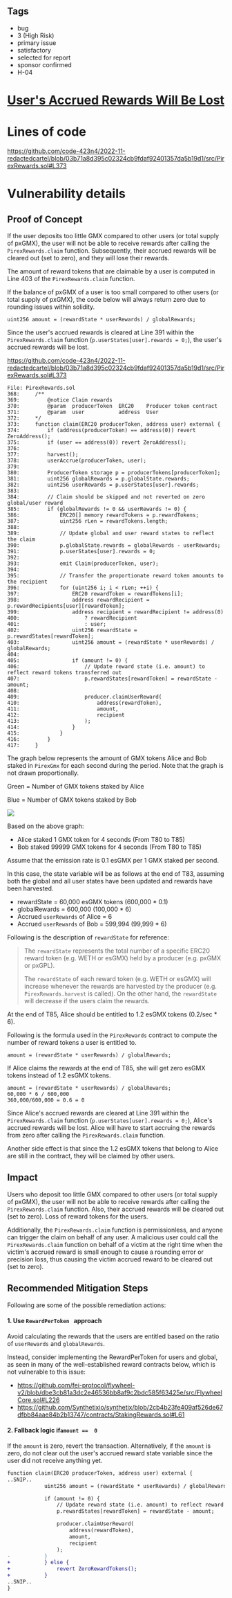 ## Tags

- bug
- 3 (High Risk)
- primary issue
- satisfactory
- selected for report
- sponsor confirmed
- H-04

# [User's Accrued Rewards Will Be Lost](https://github.com/code-423n4/2022-11-redactedcartel-findings/issues/184) 

# Lines of code

https://github.com/code-423n4/2022-11-redactedcartel/blob/03b71a8d395c02324cb9fdaf92401357da5b19d1/src/PirexRewards.sol#L373


# Vulnerability details

## Proof of Concept

If the user deposits too little GMX compared to other users (or total supply of pxGMX), the user will not be able to receive rewards after calling the `PirexRewards.claim` function. Subsequently, their accrued rewards will be cleared out (set to zero), and they will lose their rewards.

The amount of reward tokens that are claimable by a user is computed in Line 403 of the `PirexRewards.claim` function.

If the balance of pxGMX of a user is too small compared to other users (or total supply of pxGMX), the code below will always return zero due to rounding issues within solidity.

```solidity
uint256 amount = (rewardState * userRewards) / globalRewards;
```

Since the user's accrued rewards is cleared at Line 391 within the `PirexRewards.claim` function (`p.userStates[user].rewards = 0;`), the user's accrued rewards will be lost.

https://github.com/code-423n4/2022-11-redactedcartel/blob/03b71a8d395c02324cb9fdaf92401357da5b19d1/src/PirexRewards.sol#L373

```solidity
File: PirexRewards.sol
368:     /**
369:         @notice Claim rewards
370:         @param  producerToken  ERC20    Producer token contract
371:         @param  user           address  User
372:     */
373:     function claim(ERC20 producerToken, address user) external {
374:         if (address(producerToken) == address(0)) revert ZeroAddress();
375:         if (user == address(0)) revert ZeroAddress();
376: 
377:         harvest();
378:         userAccrue(producerToken, user);
379: 
380:         ProducerToken storage p = producerTokens[producerToken];
381:         uint256 globalRewards = p.globalState.rewards;
382:         uint256 userRewards = p.userStates[user].rewards;
383: 
384:         // Claim should be skipped and not reverted on zero global/user reward
385:         if (globalRewards != 0 && userRewards != 0) {
386:             ERC20[] memory rewardTokens = p.rewardTokens;
387:             uint256 rLen = rewardTokens.length;
388: 
389:             // Update global and user reward states to reflect the claim
390:             p.globalState.rewards = globalRewards - userRewards;
391:             p.userStates[user].rewards = 0;
392: 
393:             emit Claim(producerToken, user);
394: 
395:             // Transfer the proportionate reward token amounts to the recipient
396:             for (uint256 i; i < rLen; ++i) {
397:                 ERC20 rewardToken = rewardTokens[i];
398:                 address rewardRecipient = p.rewardRecipients[user][rewardToken];
399:                 address recipient = rewardRecipient != address(0)
400:                     ? rewardRecipient
401:                     : user;
402:                 uint256 rewardState = p.rewardStates[rewardToken];
403:                 uint256 amount = (rewardState * userRewards) / globalRewards;
404: 
405:                 if (amount != 0) {
406:                     // Update reward state (i.e. amount) to reflect reward tokens transferred out
407:                     p.rewardStates[rewardToken] = rewardState - amount;
408: 
409:                     producer.claimUserReward(
410:                         address(rewardToken),
411:                         amount,
412:                         recipient
413:                     );
414:                 }
415:             }
416:         }
417:     }
```

The graph below represents the amount of GMX tokens Alice and Bob staked in `PirexGmx` for each second during the period. Note that the graph is not drawn proportionally.

Green = Number of GMX tokens staked by Alice

Blue = Number of GMX tokens staked by Bob

![](https://user-images.githubusercontent.com/102820284/204132852-f76c8959-5040-46bf-9529-edd0d4a98e41.png)

Based on the above graph:

- Alice staked 1 GMX token for 4 seconds (From T80 to T85)
- Bob staked 99999 GMX tokens for 4 seconds (From T80 to T85)

Assume that the emission rate is 0.1 esGMX per 1 GMX staked per second.

In this case, the state variable will be as follows at the end of T83, assuming both the global and all user states have been updated and rewards have been harvested.

- rewardState = 60,000 esGMX tokens (600,000 * 0.1)
- globalRewards = 600,000 (100,000 * 6)
- Accrued `userRewards` of Alice = 6
- Accrued `userRewards` of Bob = 599,994 (99,999 * 6)

Following is the description of `rewardState` for reference:

> The `rewardState` represents the total number of a specific ERC20 reward token (e.g. WETH or esGMX) held by a producer (e.g. pxGMX or pxGPL). 
>
> The `rewardState` of each reward token (e.g. WETH or esGMX) will increase whenever the rewards are harvested by the producer (e.g. `PirexRewards.harvest` is called). On the other hand, the `rewardState` will decrease if the users claim the rewards.

At the end of T85, Alice should be entitled to 1.2 esGMX tokens (0.2/sec * 6).

Following is the formula used in the `PirexRewards` contract to compute the number of reward tokens a user is entitled to. 

```solidity
amount = (rewardState * userRewards) / globalRewards;
```

If Alice claims the rewards at the end of T85, she will get zero esGMX tokens instead of 1.2 esGMX tokens.

```solidity
amount = (rewardState * userRewards) / globalRewards;
60,000 * 6 / 600,000
360,000/600,000 = 0.6 = 0
```

Since Alice's accrued rewards are cleared at Line 391 within the `PirexRewards.claim` function (`p.userStates[user].rewards = 0;`), Alice's accrued rewards will be lost. Alice will have to start accruing the rewards from zero after calling the `PirexRewards.claim` function.

Another side effect is that since the 1.2 esGMX tokens that belong to Alice are still in the contract, they will be claimed by other users.

## Impact

Users who deposit too little GMX compared to other users (or total supply of pxGMX), the user will not be able to receive rewards after calling the `PirexRewards.claim` function. Also, their accrued rewards will be cleared out (set to zero). Loss of reward tokens for the users.

Additionally, the `PirexRewards.claim` function is permissionless, and anyone can trigger the claim on behalf of any user. A malicious user could call the `PirexRewards.claim` function on behalf of a victim at the right time when the victim's accrued reward is small enough to cause a rounding error or precision loss, thus causing the victim accrued reward to be cleared out (set to zero).

## Recommended Mitigation Steps

Following are some of the possible remediation actions:

#### 1. Use `RewardPerToken ` approach

Avoid calculating the rewards that the users are entitled based on the ratio of `userRewards` and `globalRewards`.

Instead, consider implementing the RewardPerToken for users and global, as seen in many of the well-established reward contracts below, which is not vulnerable to this issue:

- https://github.com/fei-protocol/flywheel-v2/blob/dbe3cb81a3dc2e46536bb8af9c2bdc585f63425e/src/FlywheelCore.sol#L226
- https://github.com/Synthetixio/synthetix/blob/2cb4b23fe409af526de67dfbb84aae84b2b13747/contracts/StakingRewards.sol#L61

#### 2. Fallback logic if`amount ==  0`

If the `amount` is zero, revert the transaction. Alternatively, if the `amount` is zero, do not clear out the user's accrued reward state variable since the user did not receive anything yet.

```diff
function claim(ERC20 producerToken, address user) external {
..SNIP..
			uint256 amount = (rewardState * userRewards) / globalRewards;

			if (amount != 0) {
				// Update reward state (i.e. amount) to reflect reward tokens transferred out
				p.rewardStates[rewardToken] = rewardState - amount;

				producer.claimUserReward(
					address(rewardToken),
					amount,
					recipient
				);
-			}
+			} else {
+				revert ZeroRewardTokens();
+			}
..SNIP..
}
```